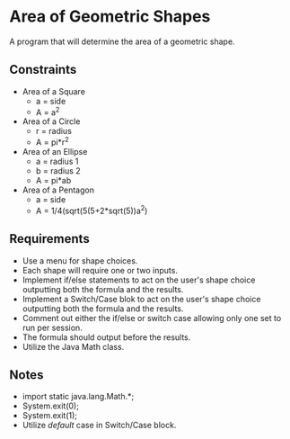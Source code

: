 # Area of Geometric Shapes
A program that will determine the area of a geometric shape.

## Constraints
- Area of a Square
  - a = side
  - A = a<sup>2</sup>
- Area of a Circle
  - r = radius
  - A = pi*r<sup>2</sup>
- Area of an Ellipse
  - a = radius 1
  - b = radius 2
  - A = pi*ab
- Area of a Pentagon
  - a = side
  - A = 1/4(sqrt(5(5+2*sqrt(5))a<sup>2</sup>)

## Requirements
- Use a menu for shape choices.
- Each shape will require one or two inputs.
- Implement if/else statements to act on the user's shape choice outputting both the formula and the results.
- Implement a Switch/Case blok to act on the user's shape choice outputting both the formula and the results.
- Comment out either the if/else or switch case allowing only one set to run per session.
- The formula should output before the results.
- Utilize the Java Math class.

## Notes
- import static java.lang.Math.*;
- System.exit(0);
- System.exit(1);
- Utilize _default_ case in Switch/Case block.
